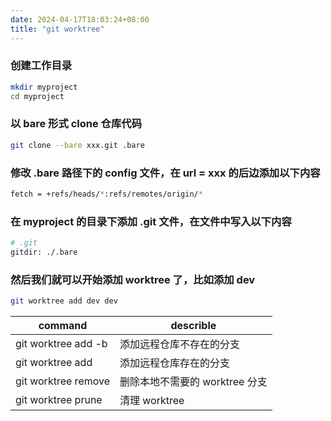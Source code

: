 ```yaml
---
date: 2024-04-17T18:03:24+08:00
title: "git worktree"
---
```


### 创建工作目录

```sh
mkdir myproject
cd myproject
```

### 以 bare 形式 clone 仓库代码

```sh
git clone --bare xxx.git .bare
```

### 修改 .bare 路径下的 config 文件，在 url = xxx 的后边添加以下内容

```sh
fetch = +refs/heads/*:refs/remotes/origin/*
```

### 在 myproject 的目录下添加 .git 文件，在文件中写入以下内容

```sh
# .git
gitdir: ./.bare
```

### 然后我们就可以开始添加 worktree 了，比如添加 dev

```sh
git worktree add dev dev
```

| command                                            | describle                      |
| -------------------------------------------------- | ------------------------------ |
| git worktree add -b <local-branch> <remote-branch> | 添加远程仓库不存在的分支       |
| git worktree add <local-branch> <remote-branch>    | 添加远程仓库存在的分支         |
| git worktree remove <local-branch>                 | 删除本地不需要的 worktree 分支 |
| git worktree prune                                 | 清理 worktree                  |

